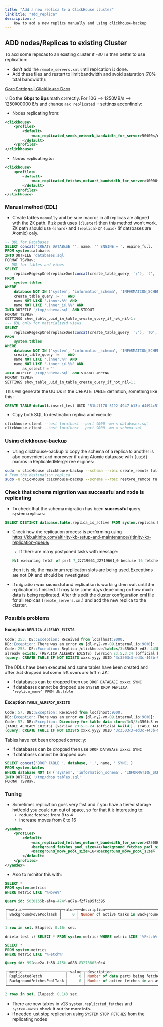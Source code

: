 ```yaml
---
title: "Add a new replica to a ClickHouse cluster"
linkTitle: "add_replica"
description: >
    How to add a new replica manually and using clickhouse-backup
---
```


## ADD nodes/Replicas to existing Cluster

To add some replicas to an existing cluster if -30TB then better to use replication:

- don’t add the `remote_servers.xml` until replication is done.
- Add these files and restart to limit bandwidth and avoid saturation (70% total bandwidth):

[Core Settings | ClickHouse Docs](https://clickhouse.com/docs/en/operations/settings/settings/#max_replicated_fetches_network_bandwidth_for_server)

💡 Do the **Gbps to Bps** math correctly. For 10G —> 1250MB/s —> 1250000000 B/s and change `max_replicated_*` settings accordingly:

- Nodes replicating from:

```xml
<clickhouse>
	<profiles>
		<default>
			<max_replicated_sends_network_bandwidth_for_server>50000</max_replicated_sends_network_bandwidth_for_server>
		</default>
	</profiles>
</clickhouse>
```

- Nodes replicating to:

```xml
<clickhouse>
	<profiles>
		<default>
			<max_replicated_fetches_network_bandwidth_for_server>50000</max_replicated_sends_network_bandwidth_for_server>
		</default>
	</profiles>
</clickhouse>
```

### Manual method (DDL)

- Create tables `manually` and be sure macros in all replicas are aligned with the ZK path. If zk path uses `{cluster}` then this method won’t work. ZK path should use `{shard}` and `{replica}` or `{uuid}` (if databases are Atomic) only.

```sql
-- DDL for Databases
SELECT concat('CREATE DATABASE "', name, '" ENGINE = ', engine_full, ';') 
FROM system.databases
INTO OUTFILE 'databases.sql' 
FORMAT TSVRaw;
-- DDL for tables and views
SELECT
    replaceRegexpOne(replaceOne(concat(create_table_query, ';'), '(', 'ON CLUSTER \'{cluster}\' ('), 'CREATE (TABLE|DICTIONARY|VIEW|LIVE VIEW|WINDOW VIEW))', 'CREATE \\1 IF NOT EXISTS')
FROM
    system.tables
WHERE
    database NOT IN ('system', 'information_schema', 'INFORMATION_SCHEMA') AND
    create_table_query != '' AND
    name NOT LIKE '.inner.%%' AND
    name NOT LIKE '.inner_id.%%' AND
INTO OUTFILE '/tmp/schema.sql' AND STDOUT
FORMAT TSVRaw
SETTINGS show_table_uuid_in_table_create_query_if_not_nil=1;
--- DDL only for materialized views
SELECT
    replaceRegexpOne(replaceOne(concat(create_table_query, ';'), 'TO', 'ON CLUSTER \'{cluster}\' TO'), 'CREATE MATERIALIZED VIEW', 'CREATE \\1 IF NOT EXISTS')
FROM
    system.tables
WHERE
    database NOT IN ('system', 'information_schema', 'INFORMATION_SCHEMA') AND
    create_table_query != '' AND
    name NOT LIKE '.inner.%%' AND
    name NOT LIKE '.inner_id.%%' AND
		as_select! = ''
INTO OUTFILE '/tmp/schema.sql' AND STDOUT APPEND
FORMAT TSVRaw
SETTINGS show_table_uuid_in_table_create_query_if_not_nil=1;
```

This will generate the UUIDs in the CREATE TABLE definition, something like this:

```sql
CREATE TABLE default.insert_test UUID '51b41170-5192-4947-b13b-d4094c511f06' (`id_order` UInt16, `id_plat` UInt32, `id_warehouse` UInt64, `id_product` UInt16, `order_type` UInt16, `order_status` String, `datetime_order` DateTime, `units` Int16, `total` Float32) ENGINE = ReplicatedMergeTree('/clickhouse/tables/{uuid}/{shard}', '{replica}') PARTITION BY tuple() ORDER BY (id_order, id_plat, id_warehouse) SETTINGS index_granularity = 8192;
```

- Copy both SQL to destination replica and execute

```sql
clickhouse-client --host localhost --port 9000 -mn < databases.sql
clickhouse-client --host localhost --port 9000 -mn < schema.sql
```

### Using clickhouse-backup

- Using clickhouse-backup to copy the schema of a replica to another is also convenient and moreover if using Atomic database with `{uuid}` macros in ReplicatedMergeTree engines:

```bash
sudo -u clickhouse clickhouse-backup --schema --rbac create_remote full-replica
# From the destination replica
sudo -u clickhouse clickhouse-backup --schema --rbac restore_remote full-replica
```

### Check that schema migration was successful and node is replicating

- To check that the schema migration has been **successful** query system.replicas:

```sql
SELECT DISTINCT database,table,replica_is_active FROM system.replicas FORMAT Vertical
```

- Check how the replication process is performing using https://kb.altinity.com/altinity-kb-setup-and-maintenance/altinity-kb-replication-queue/
  
    - If there are many postponed tasks with message:
        
    ```sql
    Not executing fetch of part 7_22719661_22719661_0 because 16 fetches already executing, max 16.                                                                                                      │ 2023-09-25 17:03:06 │            │
    ```
    
    then it is ok, the maximum replication slots are being used. Exceptions are not OK and should be investigated

- If migration was sucessful and replication is working then wait until the replication is finished. It may take some days depending on how much data is being replicated. After this edit the cluster configuration xml file for all replicas (`remote_servers.xml`) and add the new replica to the cluster.
  

### Possible problems

#### **Exception** `REPLICA_ALREADY_EXISTS`
  
```sql
Code: 253. DB::Exception: Received from localhost:9000. 
DB::Exception: There was an error on [dl-ny2-vm-09.internal.io:9000]: 
Code: 253. DB::Exception: Replica /clickhouse/tables/3c3503c3-ed3c-443b-9cb3-ef41b3aed0a8/1/replicas/dl-ny2-vm-09.internal.io 
already exists. (REPLICA_ALREADY_EXISTS) (version 23.5.3.24 (official build)). (REPLICA_ALREADY_EXISTS)
(query: CREATE TABLE IF NOT EXISTS xxxx.yyyy UUID '3c3503c3-ed3c-443b-9cb3-ef41b3aed0a8'
```
    
The DDLs have been executed and some tables have been created and after that dropped but some left overs are left in ZK:
- If databases can be dropped then use `DROP DATABASE xxxxx SYNC`
- If databases cannot be dropped use `SYSTEM DROP REPLICA ‘replica_name’ FROM db.table`
  
#### **Exception** `TABLE_ALREADY_EXISTS`
        
```sql
Code: 57. DB::Exception: Received from localhost:9000. 
DB::Exception: There was an error on [dl-ny2-vm-09.internal.io:9000]: 
Code: 57. DB::Exception: Directory for table data store/3c3/3c3503c3-ed3c-443b-9cb3-ef41b3aed0a8/ already exists. 
(TABLE_ALREADY_EXISTS) (version 23.5.3.24 (official build)). (TABLE_ALREADY_EXISTS)
(query: CREATE TABLE IF NOT EXISTS xxxx.yyyy UUID '3c3503c3-ed3c-443b-9cb3-ef41b3aed0a8' ON CLUSTER '{cluster}'
```
        
Tables have not been dropped correctly:
  - If databases can be dropped then use `DROP DATABASE xxxxx SYNC`
  - If databases cannot be dropped use:

```sql
SELECT concat('DROP TABLE ', database, '.', name, ' SYNC;') 
FROM system.tables 
WHERE database NOT IN ('system', 'information_schema', 'INFORMATION_SCHEMA') 
INTO OUTFILE '/tmp/drop_tables.sql' 
FORMAT TSVRaw;
```
            
### Tuning

- Sometimes replication goes very fast and if you have a tiered storage hot/cold you could run out of space, so for that it is interesting to:
    - reduce fetches from 8 to 4
    - increase moves from 8 to 16

```xml
<yandex>
    <profiles>
        <default>        
            <max_replicated_fetches_network_bandwidth_for_server>625000000</max_replicated_fetches_network_bandwidth_for_server>
            <background_fetches_pool_size>4</background_fetches_pool_size>
            <background_move_pool_size>16</background_move_pool_size>
        </default>
    </profiles>
</yandex>
```

- Also to monitor this with:

```sql
SELECT *
FROM system.metrics
WHERE metric LIKE '%Move%'

Query id: 5050155b-af4a-474f-a07a-f2f7e95fb395

┌─metric─────────────────┬─value─┬─description──────────────────────────────────────────────────┐
│ BackgroundMovePoolTask │     0 │ Number of active tasks in BackgroundProcessingPool for moves │
└────────────────────────┴───────┴──────────────────────────────────────────────────────────────┘

1 row in set. Elapsed: 0.164 sec. 

dnieto-test :) SELECT * FROM system.metrics WHERE metric LIKE '%Fetch%';

SELECT *
FROM system.metrics
WHERE metric LIKE '%Fetch%'

Query id: 992cae2a-fb58-4150-a088-83273805d0c4

┌─metric────────────────────┬─value─┬─description───────────────────────────────────────────────┐
│ ReplicatedFetch           │     0 │ Number of data parts being fetched from replica           │
│ BackgroundFetchesPoolTask │     0 │ Number of active fetches in an associated background pool │
└───────────────────────────┴───────┴───────────────────────────────────────────────────────────┘

2 rows in set. Elapsed: 0.163 sec.
```

- There are new tables in v23 `system.replicated_fetches` and `system.moves` check it out for more info.
- if needed just stop replication using `SYSTEM STOP FETCHES` from the replicating nodes
